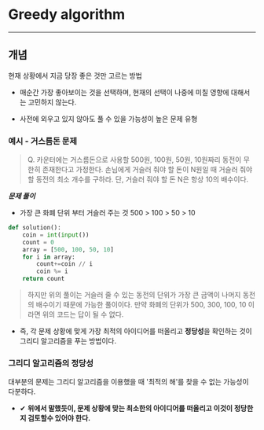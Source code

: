# Greedy algorithm
---

## 개념
현재 상황에서 지금 당장 좋은 것만 고르는 방법

- 매순간 가장 좋아보이는 것을 선택하며, 현재의 선택이 나중에 미칠 영향에 대해서는 고민하지 않는다.

* 사전에 외우고 있지 않아도 풀 수 있을 가능성이 높은 문제 유형

### 예시 - 거스름돈 문제
> Q. 카운터에는 거스름돈으로 사용할 500원, 100원, 50원, 10원짜리 동전이 무한히 존재한다고 가정한다. 손님에게 거슬러 줘야 할 돈이 N원일 때 거슬러 줘야할 동전의 최소 개수를 구하라. 단, 거슬러 줘야 할 돈 N은 항상 10의 배수이다.

***문제 풀이***
- 가장 큰 화폐 단위 부터 거슬러 주는 것
500 > 100 > 50 > 10
```python
def solution():
    coin = int(input())
    count = 0
    array = [500, 100, 50, 10]
    for i in array:
        count+=coin // i
        coin %= i
    return count
```
> 하지만 위의 풀이는 거슬러 줄 수 있는 동전의 단위가 가장 큰 금액이 나머지 동전의 배수이기 때문에 가능한 풀이이다. 만약 화폐의 단위가 500, 300, 100, 10 이라면 위의 코드는 답이 될 수 없다.

* 즉, 각 문제 상황에 맞게 가장 최적의 아이디어를 떠올리고 **정당성**을 확인하는 것이 그리디 알고리즘을 푸는 방법이다.

### 그리디 알고리즘의 정당성
대부분의 문제는 그리디 알고리즘을 이용했을 때 '최적의 해'를 찾을 수 없는 가능성이 다분하다.

- ✔ **위에서 말했듯이, 문제 상황에 맞는 최소한의 아이디어를 떠올리고 이것이 정당한지 검토할수 있어야 한다.**
